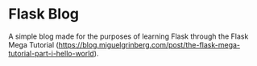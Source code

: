 # Flask Blog

A simple blog made for the purposes of learning Flask through the Flask Mega Tutorial (https://blog.miguelgrinberg.com/post/the-flask-mega-tutorial-part-i-hello-world).